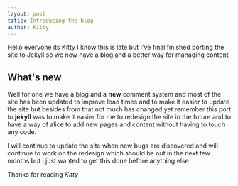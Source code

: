 ```yaml
---
layout: post
title: Introducing the blog
author: Kitty
---
```

Hello everyone its Kitty I know this is late but I've final finished porting the site to Jekyll so we now have a blog and a better way for managing content  

## What's new 

Well for one we have a blog and a **new** comment system and most of the site has been updated to improve load times and to make it easier to update the site but besides from that not much has changed yet remember this port to **jekyll** was to make it easier for me to redesign the site in the future and to have a way of alice to add new pages and content without having to touch any code.


I will continue to update the site when new bugs are discovered and will continue to work on the redesign which should be out in the next few months but i just wanted to get this done before anything else


Thanks for reading *Kitty*
